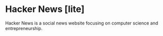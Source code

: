 # Hacker News [lite]
Hacker News is a social news website focusing on computer science and entrepreneurship.
